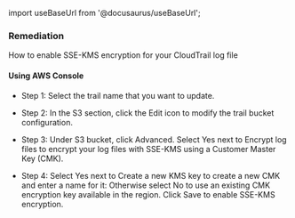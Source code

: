 import useBaseUrl from '@docusaurus/useBaseUrl';

### Remediation
How to enable SSE-KMS encryption for your CloudTrail log file

#### Using AWS Console

- Step 1: Select the trail name that you want to update.

- Step 2: In the S3 section, click the Edit icon to modify the trail bucket configuration.

- Step 3: Under S3 bucket, click Advanced. Select Yes next to Encrypt log files to encrypt your log files with SSE-KMS using a Customer Master Key (CMK).

- Step 4: Select Yes next to Create a new KMS key to create a new CMK and enter a name for it: Otherwise select No to use an existing CMK encryption key available in the region. Click Save to enable SSE-KMS encryption.